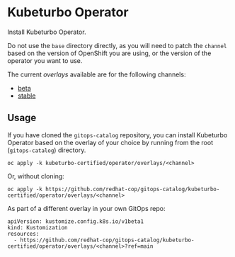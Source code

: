 # Kubeturbo Operator

Install Kubeturbo Operator.

Do not use the `base` directory directly, as you will need to patch the `channel` based on the version of OpenShift you are using, or the version of the operator you want to use.

The current *overlays* available are for the following channels:

* [beta](operator/overlays/beta)
* [stable](operator/overlays/stable)

## Usage

If you have cloned the `gitops-catalog` repository, you can install Kubeturbo Operator based on the overlay of your choice by running from the root (`gitops-catalog`) directory.

```
oc apply -k kubeturbo-certified/operator/overlays/<channel>
```

Or, without cloning:

```
oc apply -k https://github.com/redhat-cop/gitops-catalog/kubeturbo-certified/operator/overlays/<channel>
```

As part of a different overlay in your own GitOps repo:

```
apiVersion: kustomize.config.k8s.io/v1beta1
kind: Kustomization
resources:
  - https://github.com/redhat-cop/gitops-catalog/kubeturbo-certified/operator/overlays/<channel>?ref=main
```
